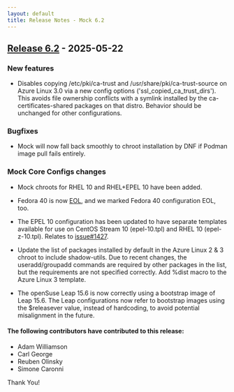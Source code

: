 ```yaml
---
layout: default
title: Release Notes - Mock 6.2
---
```


## [Release 6.2](https://rpm-software-management.github.io/mock/Release-Notes-6.2) - 2025-05-22


### New features

- Disables copying /etc/pki/ca-trust and /usr/share/pki/ca-trust-source on
  Azure Linux 3.0 via a new config options ('ssl_copied_ca_trust_dirs').
  This avoids file ownership conflicts with a symlink installed by the
  ca-certificates-shared packages on that distro.  Behavior should be unchanged
  for other configurations.

### Bugfixes

- Mock will now fall back smoothly to chroot installation by DNF if Podman
  image pull fails entirely.


### Mock Core Configs changes

- Mock chroots for RHEL 10 and RHEL+EPEL 10 have been added.

- Fedora 40 is now
  [EOL](https://fedorapeople.org/groups/schedule/f-40/f-40-key-tasks.html), and
  we marked Fedora 40 configuration EOL, too.

- The EPEL 10 configuration has been updated to have separate templates
  available for use on CentOS Stream 10 (epel-10.tpl) and RHEL 10
  (epel-z-10.tpl).  Relates to [issue#1427][].

- Update the list of packages installed by default in the Azure Linux 2 & 3
  chroot to include shadow-utils.  Due to recent changes, the useradd/groupadd
  commands are required by other packages in the list, but the requirements are
  not specified correctly.  Add %dist macro to the Azure Linux 3 template.

- The openSuse Leap 15.6 is now correctly using a bootstrap image of Leap 15.6.
  The Leap configurations now refer to bootstrap images using the $releasever
  value, instead of hardcoding, to avoid potential misalignment in the future.


#### The following contributors have contributed to this release:

- Adam Williamson
- Carl George
- Reuben Olinsky
- Simone Caronni

Thank You!

[issue#1427]: https://github.com/rpm-software-management/mock/issues/1427
